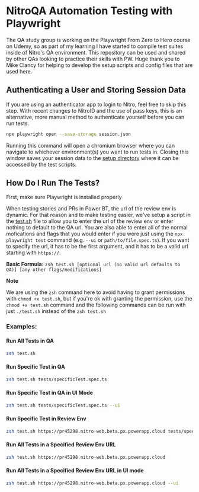# NitroQA Automation Testing with Playwright
The QA study group is working on the Playwright From Zero to Hero course on Udemy, so as part of my learning I have started to compile test suites inside of Nitro's QA environment. This repository can be used and shared by other QAs looking to practice their skills with PW. Huge thank you to Mike Clancy for helping to develop the setup scripts and config files that are used here.

## Authenticating a User and Storing Session Data

If you are using an authenticator app to login to Nitro, feel free to skip this step. With recent changes to NitroID and the use of pass keys, this is an alternative, more manual method to authenticate yourself before you can run tests.

```bash
npx playwright open --save-storage session.json
```

Running this command will open a chromium browser where you can navigate to whichever environment(s) you want to run tests in. Closing this window saves your session data to the [setup directory](/setup/) where it can be accessed by the test scripts.

## How Do I Run The Tests?

First, make sure Playwright is installed properly

When testing stories and PRs in Power BT, the url of the review env is dynamic. For that reason and to make testing easier, we've setup a script in the [test.sh](./test.sh) file to allow you to enter the url of the review env or enter nothing to default to the QA url. You are also able to enter all of the normal mofications and flags that you would enter if you were just using the `npx playwright test` command (e.g. `--ui` or `path/to/file.spec.ts`). If you want to specify the url, it has to be the first argument, and it has to be a valid url starting with `https://`.

**Basic Formula:** `zsh test.sh [optional url (no valid url defaults to QA)] [any other flags/modifications]`

**Note**

We are using the `zsh` command here to avoid having to grant permissions with `chmod +x test.sh`, but if you're ok with granting the permission, use the `chmod +x test.sh` command and the following commands can be run with just `./test.sh` instead of the `zsh test.sh`

### Examples:

#### Run All Tests in QA

```bash
zsh test.sh
```

#### Run Specific Test in QA

```bash
zsh test.sh tests/specificTest.spec.ts
```

#### Run Specific Test in QA in UI Mode

```bash
zsh test.sh tests/specificTest.spec.ts --ui
```

#### Run Specific Test in Review Env

```bash
zsh test.sh https://pr45298.nitro-web.beta.px.powerapp.cloud tests/specificTest.spec.ts
```

#### Run All Tests in a Specified Review Env URL

```bash
zsh test.sh https://pr45298.nitro-web.beta.px.powerapp.cloud
```

#### Run All Tests in a Specified Review Env URL in UI mode

```bash
zsh test.sh https://pr45298.nitro-web.beta.px.powerapp.cloud --ui
```
